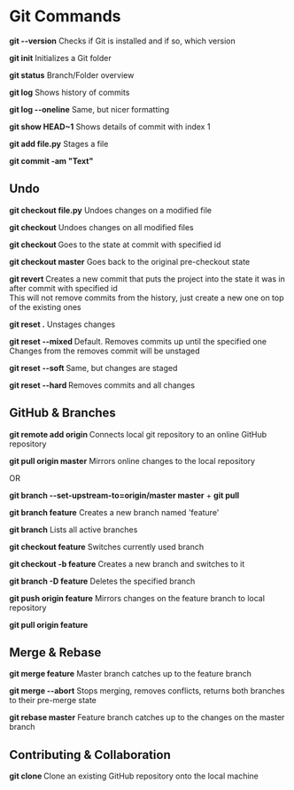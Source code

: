 # Git Commands

**git --version**         Checks if Git is installed and if so, which version

**git init**              Initializes a Git folder

**git status**            Branch/Folder overview

**git log**               Shows history of commits

**git log --oneline**     Same, but nicer formatting

**git show HEAD~1**       Shows details of commit with index 1


**git add file.py**       Stages a file

**git commit -am "Text"**

## Undo

**git checkout file.py**  Undoes changes on a modified file

**git checkout**          Undoes changes on all modified files

**git checkout <id>**     Goes to the state at commit with specified id

**git checkout master**   Goes back to the original pre-checkout state


**git revert <id>**         Creates a new commit that puts the project into
                            the state it was in after commit with specified id                    
                            This will not remove commits from the history,
                            just create a new one on top of the existing ones

**git reset .**             Unstages changes

**git reset --mixed <id>**  Default. Removes commits up until the specified one
                            Changes from the removes commit will be unstaged

**git reset --soft <id>**   Same, but changes are staged

**git reset --hard <id>**   Removes commits and all changes

## GitHub & Branches

**git remote add origin <link>**  Connects local git repository to an online GitHub repository

**git pull origin master**        Mirrors online changes to the local repository

OR

**git branch --set-upstream-to=origin/master master** + **git pull**


**git branch feature**        Creates a new branch named 'feature'

**git branch**                Lists all active branches

**git checkout feature**      Switches currently used branch

**git checkout -b feature**   Creates a new branch and switches to it

**git branch -D feature**     Deletes the specified branch

**git push origin feature**   Mirrors changes on the feature branch to local repository

**git pull origin feature**

## Merge & Rebase

**git merge feature**               Master branch catches up to the feature branch

**git merge --abort**               Stops merging, removes conflicts, returns both branches
                                    to their pre-merge state
                        
**git rebase master**   Feature branch catches up to the changes on the master branch

## Contributing & Collaboration

**git clone <link>**      Clone an existing GitHub repository onto the local machine
